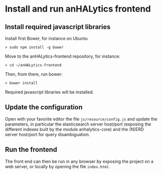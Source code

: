 # Install and run anHALytics frontend

## Install required javascript libraries

Install first Bower, for instance on Ubuntu 

	> sudo npm install -g bower

Move to the anHALytics-frontend repository, for instance:

	> cd ~/anHALytics-frontend

Then, from there, run bower: 

	> bower install

Required javascript libraries will be installed. 

## Update the configuration

Open with your favorite editor the file ```js/resource/config.js``` and update the parameters, in particular the elasticsearch server host/port (exposing the different indexes built by the module anhalytics-core) and the (N)ERD server host/port for query disambiguation.

## Run the frontend

The front end can then be run in any browser by exposing the project on a web server, or locally by opening the file ```index.html```.

